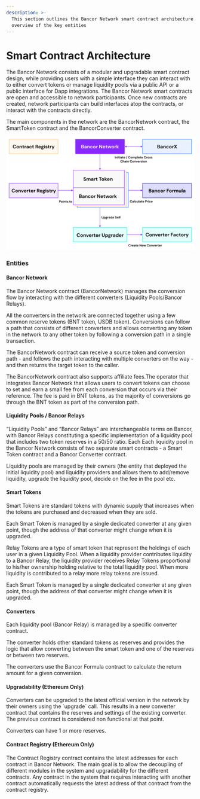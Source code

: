 ```yaml
---
description: >-
  This section outlines the Bancor Network smart contract architecture and
  overview of the key entities
---
```


# Smart Contract Architecture

The Bancor Network consists of a modular and upgradable smart contract design, while providing users with a simple interface they can interact with to either convert tokens or manage liquidity pools via a public API or a public interface for Dapp integrations. The Bancor Network smart contracts are open and accessible to network participants. Once new contracts are created, network participants can build interfaces atop the contracts, or interact with the contracts directly. 

The main components in the network are the BancorNetwork contract, the SmartToken contract and the BancorConverter contract.

![Bancor Network Smart Contract Architecture ](.gitbook/assets/graph-1-4.png)

### Entities

#### Bancor Network

The Bancor Network contract \(BancorNetwork\) manages the conversion flow by interacting with the different converters \(Liquidity Pools/Bancor Relays\).

All the converters in the network are connected together using a few common reserve tokens \(BNT token, USDB token\). Conversions can follow a path that consists of different converters and allows converting any token in the network to any other token by following a conversion path in a single transaction.

The BancorNetwork contract can receive a source token and conversion path - and follows the path interacting with multiple converters on the way - and then returns the target token to the caller.

The BancorNetwork contract also supports affiliate fees.The operator that integrates Bancor Network that allows users to convert tokens can choose to set and earn a small fee from each conversion that occurs via their reference. The fee is paid in BNT tokens, as the majority of conversions go through the BNT token as part of the conversion path.    


#### Liquidity Pools / Bancor Relays

“Liquidity Pools” and “Bancor Relays” are interchangeable terms on Bancor, with Bancor Relays constituting a specific implementation of a liquidity pool that includes two token reserves in a 50/50 ratio. Each Each liquidity pool in the Bancor Network consists of two separate smart contracts - a Smart Token contract and a Bancor Converter contract.

Liquidity pools are managed by their owners \(the entity that deployed the initial liquidity pool\) and liquidity providers and allows them to add/remove liquidity, upgrade the liquidity pool, decide on the fee in the pool etc.  


#### Smart Tokens

Smart Tokens are standard tokens with  dynamic supply that increases when the tokens are purchased and decreased when they are sold.

Each Smart Token is managed by a single dedicated converter at any given point, though the address of that converter might change when it is upgraded.

Relay Tokens are a type of smart token that represent the holdings of each user in a given Liquidity Pool. When a liquidity provider contributes liquidity to a Bancor Relay, the liquidity provider receives Relay Tokens proportional to his/her ownership holding relative to the total liquidity pool. When more liquidity is contributed to a relay more relay tokens are issued. 

Each Smart Token is managed by a single dedicated converter at any given point, though the address of that converter might change when it is upgraded.  


#### Converters

Each liquidity pool \(Bancor Relay\) is managed by a specific converter contract.

The converter holds other standard tokens as reserves and provides the logic that allow converting between the smart token and one of the reserves or between two reserves.

The converters use the Bancor Formula contract to calculate the return amount for a given conversion.  


#### Upgradability \(Ethereum Only\)

Converters can be upgraded to the latest official version in the network by their owners using the \`upgrade\` call. This results in a new converter contract that contains the reserves and settings of the existing converter. The previous contract is considered non functional at that point.

Converters can have 1 or more reserves.  


#### **Contract Registry \(Ethereum Only\)**

The Contract Registry contract contains the latest addresses for each contract in Bancor Network. The main goal is to allow the decoupling of different modules in the system and upgradability for the different contracts. Any contract in the system that requires interacting with another contract automatically requests the latest address of that contract from the contract registry.  


